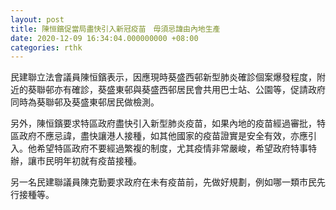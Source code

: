 ```yaml
---
layout: post
title: 陳恒鑌促當局盡快引入新冠疫苗　毋須忌諱由內地生產
date: 2020-12-09 16:34:04.000000000 +08:00
categories: rthk
---
```


民建聯立法會議員陳恒鑌表示，因應現時葵盛西邨新型肺炎確診個案爆發程度，附近的葵聯邨亦有確診，葵盛東邨與葵盛西邨居民會共用巴士站、公園等，促請政府同時為葵聯邨及葵盛東邨居民做檢測。

另外，陳恒鑌要求特區政府盡快引入新型肺炎疫苗，如果內地的疫苗經過審批，特區政府不應忌諱，盡快讓港人接種，如其他國家的疫苗證實是安全有效，亦應引入。他希望特區政府不要經過繁複的制度，尤其疫情非常嚴峻，希望政府特事特辦，讓市民明年初就有疫苗接種。

另一名民建聯議員陳克勤要求政府在未有疫苗前，先做好規劃，例如哪一類市民先行接種等。
